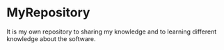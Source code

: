 # MyRepository
It is my own repository to sharing my knowledge and to learning different knowledge about the software.
